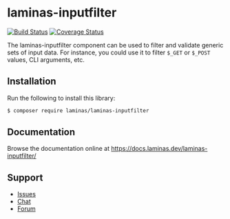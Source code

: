 # laminas-inputfilter

[![Build Status](https://travis-ci.com/laminas/laminas-inputfilter.svg?branch=master)](https://travis-ci.com/laminas/laminas-inputfilter)
[![Coverage Status](https://coveralls.io/repos/github/laminas/laminas-inputfilter/badge.svg?branch=master)](https://coveralls.io/github/laminas/laminas-inputfilter?branch=master)

The laminas-inputfilter component can be used to filter and validate generic sets
of input data. For instance, you could use it to filter `$_GET` or `$_POST`
values, CLI arguments, etc.

## Installation

Run the following to install this library:

```bash
$ composer require laminas/laminas-inputfilter
```

## Documentation

Browse the documentation online at https://docs.laminas.dev/laminas-inputfilter/

## Support

* [Issues](https://github.com/laminas/laminas-inputfilter/issues/)
* [Chat](https://laminas.dev/chat/)
* [Forum](https://discourse.laminas.dev/)
